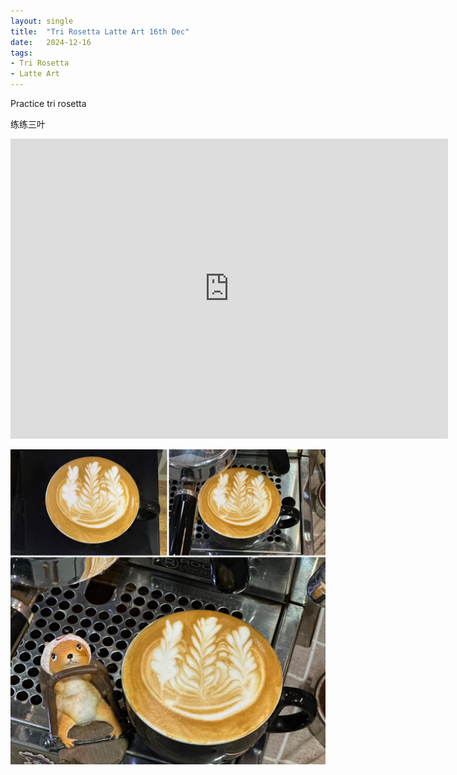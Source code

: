 ```yaml
---
layout: single
title:  "Tri Rosetta Latte Art 16th Dec"
date:   2024-12-16
tags:
- Tri Rosetta
- Latte Art
---
```



Practice tri rosetta

练练三叶


<div class="embed-container">
  <iframe
      src="https://www.youtube.com/embed/hULpB1WuAR0"
      width="700"
      height="480"
      frameborder="0"
      allowfullscreen="true">
  </iframe>
</div>



![](/assets/img/2024/12/16/B45A9208-AF0F-4CC2-A76C-A4DF4F8D04D3.JPG)


